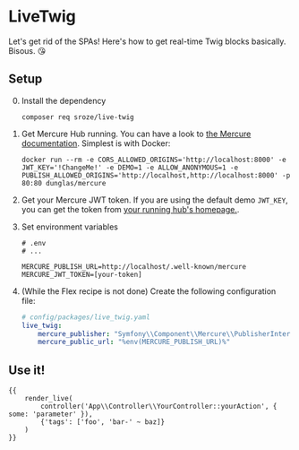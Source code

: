 # LiveTwig

Let's get rid of the SPAs! Here's how to get real-time Twig blocks basically. Bisous. 😘

## Setup

0. Install the dependency
       
    ```
    composer req sroze/live-twig
    ```

1. Get Mercure Hub running. You can have a look to [the Mercure documentation](https://github.com/dunglas/mercure).
  Simplest is with Docker:
    ```
    docker run --rm -e CORS_ALLOWED_ORIGINS='http://localhost:8000' -e JWT_KEY='!ChangeMe!' -e DEMO=1 -e ALLOW_ANONYMOUS=1 -e PUBLISH_ALLOWED_ORIGINS='http://localhost,http://localhost:8000' -p 80:80 dunglas/mercure
    ```
   
2. Get your Mercure JWT token. If you are using the default demo `JWT_KEY`, you can get the token from
   [your running hub's homepage.](http://localhost/).

3. Set environment variables
    ```
    # .env
    # ...
    
    MERCURE_PUBLISH_URL=http://localhost/.well-known/mercure
    MERCURE_JWT_TOKEN=[your-token]
    ```

4. (While the Flex recipe is not done) Create the following configuration file:
   ```yaml
   # config/packages/live_twig.yaml
   live_twig:
       mercure_publisher: "Symfony\\Component\\Mercure\\PublisherInterface"
       mercure_public_url: "%env(MERCURE_PUBLISH_URL)%"
   ```

## Use it!

```twig
{{
    render_live(
        controller('App\\Controller\\YourController::yourAction', { some: 'parameter' }),
        {'tags': ['foo', 'bar-' ~ baz]}
    )
}}
```
